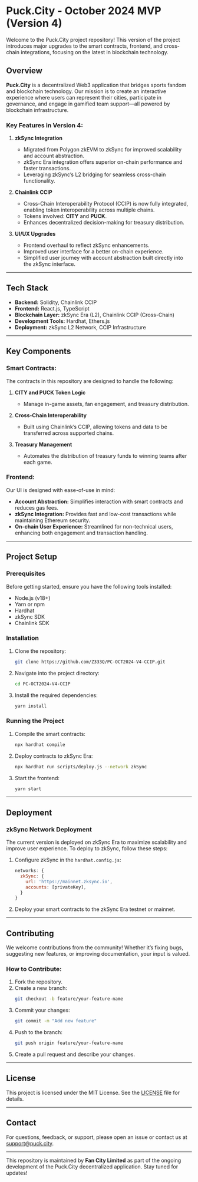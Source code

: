 
# Puck.City - October 2024 MVP (Version 4)

Welcome to the Puck.City project repository! This version of the project introduces major upgrades to the smart contracts, frontend, and cross-chain integrations, focusing on the latest in blockchain technology. 

## Overview

**Puck.City** is a decentralized Web3 application that bridges sports fandom and blockchain technology. Our mission is to create an interactive experience where users can represent their cities, participate in governance, and engage in gamified team support—all powered by blockchain infrastructure.

### Key Features in Version 4:

1. **zkSync Integration**
   - Migrated from Polygon zkEVM to zkSync for improved scalability and account abstraction.
   - zkSync Era integration offers superior on-chain performance and faster transactions.
   - Leveraging zkSync’s L2 bridging for seamless cross-chain functionality.

2. **Chainlink CCIP**
   - Cross-Chain Interoperability Protocol (CCIP) is now fully integrated, enabling token interoperability across multiple chains.
   - Tokens involved: **CITY** and **PUCK**.
   - Enhances decentralized decision-making for treasury distribution.

3. **UI/UX Upgrades**
   - Frontend overhaul to reflect zkSync enhancements.
   - Improved user interface for a better on-chain experience.
   - Simplified user journey with account abstraction built directly into the zkSync interface.

---

## Tech Stack

- **Backend:** Solidity, Chainlink CCIP
- **Frontend:** React.js, TypeScript
- **Blockchain Layer:** zkSync Era (L2), Chainlink CCIP (Cross-Chain)
- **Development Tools:** Hardhat, Ethers.js
- **Deployment:** zkSync L2 Network, CCIP Infrastructure

---

## Key Components

### Smart Contracts:
The contracts in this repository are designed to handle the following:

1. **CITY and PUCK Token Logic**  
   - Manage in-game assets, fan engagement, and treasury distribution.

2. **Cross-Chain Interoperability**  
   - Built using Chainlink’s CCIP, allowing tokens and data to be transferred across supported chains.

3. **Treasury Management**  
   - Automates the distribution of treasury funds to winning teams after each game.

### Frontend:
Our UI is designed with ease-of-use in mind:

- **Account Abstraction:** Simplifies interaction with smart contracts and reduces gas fees.
- **zkSync Integration:** Provides fast and low-cost transactions while maintaining Ethereum security.
- **On-chain User Experience:** Streamlined for non-technical users, enhancing both engagement and transaction handling.

---

## Project Setup

### Prerequisites

Before getting started, ensure you have the following tools installed:

- Node.js (v18+)
- Yarn or npm
- Hardhat
- zkSync SDK
- Chainlink SDK

### Installation

1. Clone the repository:
   ```bash
   git clone https://github.com/Z333Q/PC-OCT2024-V4-CCIP.git
   ```
2. Navigate into the project directory:
   ```bash
   cd PC-OCT2024-V4-CCIP
   ```
3. Install the required dependencies:
   ```bash
   yarn install
   ```

### Running the Project

1. Compile the smart contracts:
   ```bash
   npx hardhat compile
   ```
2. Deploy contracts to zkSync Era:
   ```bash
   npx hardhat run scripts/deploy.js --network zkSync
   ```
3. Start the frontend:
   ```bash
   yarn start
   ```

---

## Deployment

### zkSync Network Deployment

The current version is deployed on zkSync Era to maximize scalability and improve user experience. To deploy to zkSync, follow these steps:

1. Configure zkSync in the `hardhat.config.js`:
   ```js
   networks: {
     zkSync: {
       url: 'https://mainnet.zksync.io',
       accounts: [privateKey],
     }
   }
   ```

2. Deploy your smart contracts to the zkSync Era testnet or mainnet.

---

## Contributing

We welcome contributions from the community! Whether it’s fixing bugs, suggesting new features, or improving documentation, your input is valued.

### How to Contribute:
1. Fork the repository.
2. Create a new branch:
   ```bash
   git checkout -b feature/your-feature-name
   ```
3. Commit your changes:
   ```bash
   git commit -m "Add new feature"
   ```
4. Push to the branch:
   ```bash
   git push origin feature/your-feature-name
   ```
5. Create a pull request and describe your changes.

---

## License

This project is licensed under the MIT License. See the [LICENSE](./LICENSE) file for details.

---

## Contact

For questions, feedback, or support, please open an issue or contact us at [support@puck.city](mailto:support@puck.city).

---

This repository is maintained by **Fan City Limited** as part of the ongoing development of the Puck.City decentralized application. Stay tuned for updates!
